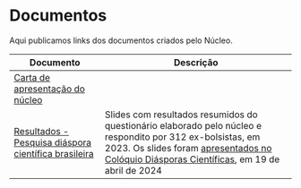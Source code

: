 # Documentos

Aqui publicamos links dos documentos criados pelo Núcleo.

| Documento                                              | Descrição                                                                                                                                                                                                |
| ------------------------------------------------------ | -------------------------------------------------------------------------------------------------------------------------------------------------------------------------------------------------------- |
| [Carta de apresentação do núcleo]                      |                                                                                                                                                                                                          |
| [Resultados - Pesquisa diáspora científica brasileira] | Slides com resultados resumidos do questionário elaborado pelo núcleo e respondito por 312 ex-bolsistas, em 2023. Os slides foram [apresentados no Colóquio Diásporas Científicas], em 19 de abril de 2024 |

[Carta de apresentação do núcleo]: https://drive.google.com/file/d/1ymDB9tuC3Fi47dw057pMLkaaThQ7U3tG/view
[Resultados - Pesquisa diáspora científica brasileira]: https://docs.google.com/presentation/d/1YXvr72-dw7yfw4MhixeojPxoOyvx_how
[apresentados no Colóquio Diásporas Científicas]: https://www.youtube.com/live/lVn7A71D1jw?si=vxOadccNiRKt21mB&t=1558